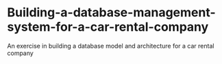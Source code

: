 # Building-a-database-management-system-for-a-car-rental-company
An exercise in building a database model and architecture for a car rental company
